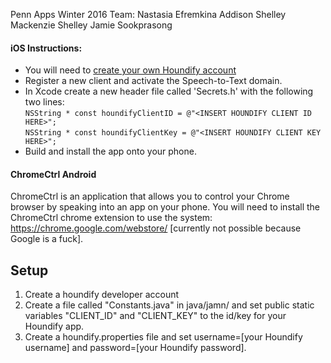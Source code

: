Penn Apps Winter 2016 Team:
Nastasia Efremkina
Addison Shelley
Mackenzie Shelley
Jamie Sookprasong

#### iOS Instructions:
* You will need to [create your own Houndify account](http://houndify.com/)
* Register a new client and activate the Speech-to-Text domain.
* In Xcode create a new header file called 'Secrets.h' with the following two
  lines:  
    ```NSString * const houndifyClientID = @"<INSERT HOUNDIFY CLIENT ID HERE>";```  
    ```NSString * const houndifyClientKey = @"<INSERT HOUNDIFY CLIENT KEY HERE>";```
* Build and install the app onto your phone.

#### ChromeCtrl Android
ChromeCtrl is an application that allows you to control your Chrome browser by speaking into an app on your phone. You will need to install the ChromeCtrl chrome extension to use the system: https://chrome.google.com/webstore/ [currently not possible because Google is a fuck].

## Setup
1) Create a houndify developer account
2) Create a file called "Constants.java" in java/jamn/ and set public static variables "CLIENT_ID" and "CLIENT_KEY" to the id/key for your Houndify app.
3) Create a houndify.properties file and set username=[your Houndify username] and password=[your Houndify password].
